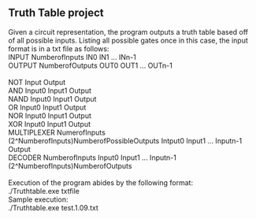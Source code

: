 ## Truth Table project

Given a circuit representation, the program outputs a truth table based off of all possible inputs. Listing all possible gates once in this case, the input format is in a txt file as follows:<br />
INPUT NumberofInputs IN0 IN1 ... INn-1<br />
OUTPUT NumberofOutputs  OUT0 OUT1 ... OUTn-1 <br />
<br />
NOT Input Output<br />
AND Input0 Input1 Output<br />
NAND Input0 Input1 Output<br />
OR Input0 Input1 Output<br />
NOR Input0 Input1 Output<br />
XOR Input0 Input1 Output<br />
MULTIPLEXER NumerofInputs (2^NumberofInputs)NumberofPossibleOutputs Intput0 Input1 ... Inputn-1 Output<br />
DECODER NumberofInputs Input0 Input1 ... Inputn-1 (2^NumberofInputs)NumberofOutputs<br /> <br />
Execution of the program abides by the following format:<br />
./Truthtable.exe txtfile<br />
Sample execution:<br />
./Truthtable.exe test.1.09.txt<br />
